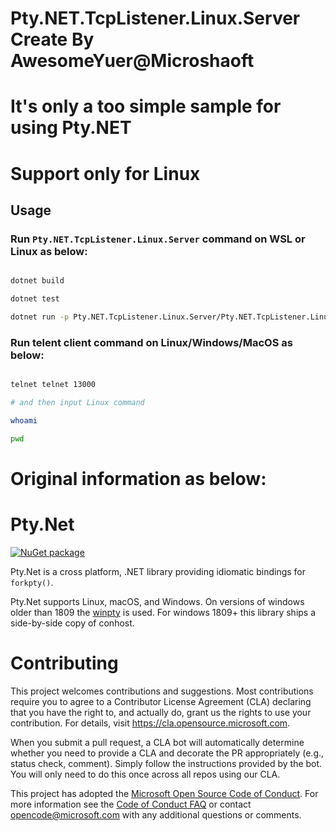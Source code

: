 # Pty.NET.TcpListener.Linux.Server Create By AwesomeYuer@Microshaoft
# It's only a too simple sample for using Pty.NET
# Support only for Linux
## Usage

### Run `Pty.NET.TcpListener.Linux.Server` command on WSL or Linux as below:
```sh

dotnet build

dotnet test

dotnet run -p Pty.NET.TcpListener.Linux.Server/Pty.NET.TcpListener.Linux.Server.csproj

```

### Run telent client command on Linux/Windows/MacOS as below:
```sh

telnet telnet 13000

# and then input Linux command

whoami

pwd

```

# Original information as below:

# Pty.Net
[![NuGet package](https://img.shields.io/nuget/v/Pty.Net.svg)](https://nuget.org/packages/Pty.Net)

Pty.Net is a cross platform, .NET library providing idiomatic bindings for `forkpty()`.

Pty.Net supports Linux, macOS, and Windows. On versions of windows older than 1809 the [winpty](https://github.com/rprichard/winpty) is used. For windows 1809+ this library ships a side-by-side copy of conhost.

# Contributing

This project welcomes contributions and suggestions.  Most contributions require you to agree to a
Contributor License Agreement (CLA) declaring that you have the right to, and actually do, grant us
the rights to use your contribution. For details, visit https://cla.opensource.microsoft.com.

When you submit a pull request, a CLA bot will automatically determine whether you need to provide
a CLA and decorate the PR appropriately (e.g., status check, comment). Simply follow the instructions
provided by the bot. You will only need to do this once across all repos using our CLA.

This project has adopted the [Microsoft Open Source Code of Conduct](https://opensource.microsoft.com/codeofconduct/).
For more information see the [Code of Conduct FAQ](https://opensource.microsoft.com/codeofconduct/faq/) or
contact [opencode@microsoft.com](mailto:opencode@microsoft.com) with any additional questions or comments.
